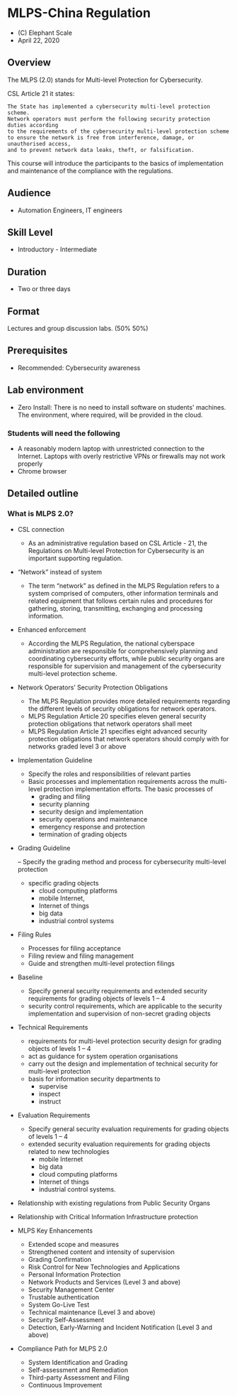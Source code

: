 # MLPS-China Regulation
* (C) Elephant Scale
* April 22, 2020

## Overview
The MLPS (2.0) stands for Multi-level Protection for Cybersecurity.

CSL Article 21 it states: 

    The State has implemented a cybersecurity multi-level protection scheme. 
    Network operators must perform the following security protection duties according
    to the requirements of the cybersecurity multi-level protection scheme 
    to ensure the network is free from interference, damage, or unauthorised access,
    and to prevent network data leaks, theft, or falsification. 

This course will introduce the participants to the basics of implementation and 
maintenance of the compliance with the regulations.

## Audience
* Automation Engineers, IT engineers

## Skill Level
* Introductory - Intermediate

## Duration
* Two or three days

## Format
Lectures and group discussion labs. (50%   50%)

## Prerequisites
* Recommended: Cybersecurity awareness

## Lab environment
* Zero Install: There is no need to install software on students' machines.
The environment, where required, will be provided in the cloud. 

### Students will need the following
* A reasonably modern laptop with unrestricted connection to the Internet. Laptops with overly restrictive VPNs or firewalls may not work properly
* Chrome browser 
 
## Detailed outline
    
### What is MLPS 2.0?

* CSL connection 
    - As an administrative regulation based on CSL Article - 21, 
    the Regulations on Multi-level Protection for Cybersecurity
    is an important supporting regulation.
* “Network” instead of system
    - The term “network” as defined in
    the MLPS Regulation refers to a system comprised of computers, other
    information terminals and related equipment that follows certain rules
    and procedures for gathering, storing, transmitting, exchanging and
    processing information.
* Enhanced enforcement
    - According the MLPS Regulation, the national cyberspace administration 
    are responsible for comprehensively planning and coordinating cybersecurity efforts, 
    while public security organs are responsible for supervision and management of the
    cybersecurity multi-level protection scheme.          

* Network Operators’ Security Protection Obligations
    - The MLPS Regulation
    provides more detailed requirements regarding the different levels of security obligations for network
    operators.
    - MLPS Regulation Article 20 specifies eleven general security protection obligations that network operators
    shall meet
    - MLPS Regulation Article 21 specifies eight advanced security protection obligations that network operators
     should comply with for networks graded level 3 or above
* Implementation Guideline
    - Specify the roles and responsibilities of relevant parties
  - Basic processes and implementation requirements across the multi-level protection implementation efforts. The basic processes of
    - grading and filing
    - security planning
    - security design and implementation
    - security operations and maintenance
    - emergency response and protection
    - termination of grading objects
    
* Grading Guideline
 
    – Specify the grading method and process for cybersecurity multi-level protection
    - specific grading objects
       - cloud computing platforms
       - mobile Internet,
       - Internet of things
       - big data
       - industrial control systems
       
* Filing Rules
  - Processes for filing acceptance
  - Filing review and filing management
  - Guide and strengthen multi-level protection filings
  
* Baseline

   - Specify general security requirements and extended security requirements for grading objects of levels 1 – 4
   - security control requirements, which are applicable to the security implementation and supervision of non-secret
grading objects

* Technical Requirements
   - requirements for multi-level protection security design for grading objects
of levels 1 – 4
   - act as guidance for system operation organisations
   - carry out the design and implementation of technical security for multi-level protection
   - basis for information security departments to 
     - supervise
     - inspect
     - instruct
      
* Evaluation Requirements 
   - Specify general security evaluation requirements for grading objects of levels 1 – 4
   - extended security evaluation requirements for grading objects related to new technologies
       - mobile Internet
       - big data
       - cloud computing platforms
       - Internet of things
        - industrial control systems.           
* Relationship with existing regulations
  from Public Security Organs
* Relationship with Critical Information
  Infrastructure protection
  
* MLPS Key Enhancements
    - Extended scope and measures
    - Strengthened content and intensity of supervision
    - Grading Confirmation
    - Risk Control for New Technologies and Applications
    - Personal Information Protection
    - Network Products and Services (Level 3 and above)
    - Security Management Center
    - Trustable authentication
    - System Go-Live Test
    - Technical maintenance (Level 3 and above)
    - Security Self-Assessment
    - Detection, Early-Warning and Incident Notification (Level 3 and above)
    
* Compliance Path for MLPS 2.0
    - System Identification and Grading
    - Self-assessment and Remediation
    - Third-party Assessment and Filing
    - Continuous Improvement    
      